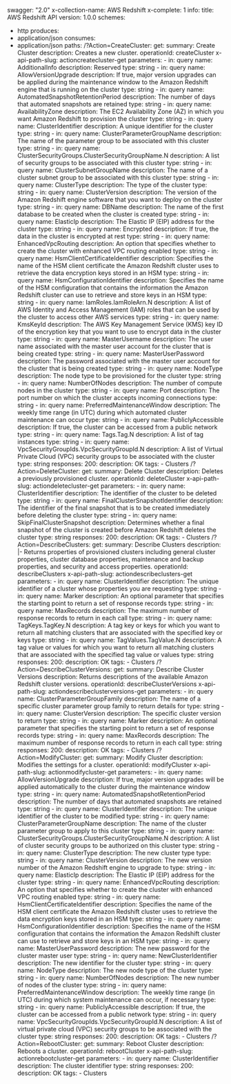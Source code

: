 swagger: "2.0"
x-collection-name: AWS Redshift
x-complete: 1
info:
  title: AWS Redshift API
  version: 1.0.0
schemes:
- http
produces:
- application/json
consumes:
- application/json
paths:
  /?Action=CreateCluster:
    get:
      summary: Create Cluster
      description: Creates a new cluster.
      operationId: createCluster
      x-api-path-slug: actioncreatecluster-get
      parameters:
      - in: query
        name: AdditionalInfo
        description: Reserved
        type: string
      - in: query
        name: AllowVersionUpgrade
        description: If true, major version upgrades can be applied during the maintenance            window
          to the Amazon Redshift engine that is running on the cluster
        type: string
      - in: query
        name: AutomatedSnapshotRetentionPeriod
        description: The number of days that automated snapshots are retained
        type: string
      - in: query
        name: AvailabilityZone
        description: The EC2 Availability Zone (AZ) in which you want Amazon Redshift
          to provision the            cluster
        type: string
      - in: query
        name: ClusterIdentifier
        description: A unique identifier for the cluster
        type: string
      - in: query
        name: ClusterParameterGroupName
        description: The name of the parameter group to be associated with this cluster
        type: string
      - in: query
        name: ClusterSecurityGroups.ClusterSecurityGroupName.N
        description: A list of security groups to be associated with this cluster
        type: string
      - in: query
        name: ClusterSubnetGroupName
        description: The name of a cluster subnet group to be associated with this
          cluster
        type: string
      - in: query
        name: ClusterType
        description: The type of the cluster
        type: string
      - in: query
        name: ClusterVersion
        description: The version of the Amazon Redshift engine software that you want
          to deploy on the            cluster
        type: string
      - in: query
        name: DBName
        description: The name of the first database to be created when the cluster
          is created
        type: string
      - in: query
        name: ElasticIp
        description: The Elastic IP (EIP) address for the cluster
        type: string
      - in: query
        name: Encrypted
        description: If true, the data in the cluster is encrypted at rest
        type: string
      - in: query
        name: EnhancedVpcRouting
        description: An option that specifies whether to create the cluster with enhanced
          VPC routing            enabled
        type: string
      - in: query
        name: HsmClientCertificateIdentifier
        description: Specifies the name of the HSM client certificate the Amazon Redshift
          cluster uses to           retrieve the data encryption keys stored in an
          HSM
        type: string
      - in: query
        name: HsmConfigurationIdentifier
        description: Specifies the name of the HSM configuration that contains the
          information the            Amazon Redshift cluster can use to retrieve and
          store keys in an HSM
        type: string
      - in: query
        name: IamRoles.IamRoleArn.N
        description: A list of AWS Identity and Access Management (IAM) roles that
          can be used by the            cluster to access other AWS services
        type: string
      - in: query
        name: KmsKeyId
        description: The AWS Key Management Service (KMS) key ID of the encryption
          key that you want to            use to encrypt data in the cluster
        type: string
      - in: query
        name: MasterUsername
        description: The user name associated with the master user account for the
          cluster that is being            created
        type: string
      - in: query
        name: MasterUserPassword
        description: The password associated with the master user account for the
          cluster that is being            created
        type: string
      - in: query
        name: NodeType
        description: The node type to be provisioned for the cluster
        type: string
      - in: query
        name: NumberOfNodes
        description: The number of compute nodes in the cluster
        type: string
      - in: query
        name: Port
        description: The port number on which the cluster accepts incoming connections
        type: string
      - in: query
        name: PreferredMaintenanceWindow
        description: The weekly time range (in UTC) during which automated cluster
          maintenance can            occur
        type: string
      - in: query
        name: PubliclyAccessible
        description: If true, the cluster can be accessed from a public network
        type: string
      - in: query
        name: Tags.Tag.N
        description: A list of tag instances
        type: string
      - in: query
        name: VpcSecurityGroupIds.VpcSecurityGroupId.N
        description: A list of Virtual Private Cloud (VPC) security groups to be associated
          with the            cluster
        type: string
      responses:
        200:
          description: OK
      tags:
      - Clusters
  /?Action=DeleteCluster:
    get:
      summary: Delete Cluster
      description: Deletes a previously provisioned cluster.
      operationId: deleteCluster
      x-api-path-slug: actiondeletecluster-get
      parameters:
      - in: query
        name: ClusterIdentifier
        description: The identifier of the cluster to be deleted
        type: string
      - in: query
        name: FinalClusterSnapshotIdentifier
        description: The identifier of the final snapshot that is to be created immediately
          before            deleting the cluster
        type: string
      - in: query
        name: SkipFinalClusterSnapshot
        description: Determines whether a final snapshot of the cluster is created
          before Amazon Redshift            deletes the cluster
        type: string
      responses:
        200:
          description: OK
      tags:
      - Clusters
  /?Action=DescribeClusters:
    get:
      summary: Describe Clusters
      description: |-
        Returns properties of provisioned clusters including general cluster properties,
                    cluster database properties, maintenance and backup properties, and security and access
                    properties.
      operationId: describeClusters
      x-api-path-slug: actiondescribeclusters-get
      parameters:
      - in: query
        name: ClusterIdentifier
        description: The unique identifier of a cluster whose properties you are requesting
        type: string
      - in: query
        name: Marker
        description: An optional parameter that specifies the starting point to return
          a set of response            records
        type: string
      - in: query
        name: MaxRecords
        description: The maximum number of response records to return in each call
        type: string
      - in: query
        name: TagKeys.TagKey.N
        description: A tag key or keys for which you want to return all matching clusters
          that are            associated with the specified key or keys
        type: string
      - in: query
        name: TagValues.TagValue.N
        description: A tag value or values for which you want to return all matching
          clusters that are            associated with the specified tag value or
          values
        type: string
      responses:
        200:
          description: OK
      tags:
      - Clusters
  /?Action=DescribeClusterVersions:
    get:
      summary: Describe Cluster Versions
      description: Returns descriptions of the available Amazon Redshift cluster versions.
      operationId: describeClusterVersions
      x-api-path-slug: actiondescribeclusterversions-get
      parameters:
      - in: query
        name: ClusterParameterGroupFamily
        description: The name of a specific cluster parameter group family to return
          details            for
        type: string
      - in: query
        name: ClusterVersion
        description: The specific cluster version to return
        type: string
      - in: query
        name: Marker
        description: An optional parameter that specifies the starting point to return
          a set of response            records
        type: string
      - in: query
        name: MaxRecords
        description: The maximum number of response records to return in each call
        type: string
      responses:
        200:
          description: OK
      tags:
      - Clusters
  /?Action=ModifyCluster:
    get:
      summary: Modify Cluster
      description: Modifies the settings for a cluster.
      operationId: modifyCluster
      x-api-path-slug: actionmodifycluster-get
      parameters:
      - in: query
        name: AllowVersionUpgrade
        description: If true, major version upgrades will be applied automatically
          to the            cluster during the maintenance window
        type: string
      - in: query
        name: AutomatedSnapshotRetentionPeriod
        description: The number of days that automated snapshots are retained
        type: string
      - in: query
        name: ClusterIdentifier
        description: The unique identifier of the cluster to be modified
        type: string
      - in: query
        name: ClusterParameterGroupName
        description: The name of the cluster parameter group to apply to this cluster
        type: string
      - in: query
        name: ClusterSecurityGroups.ClusterSecurityGroupName.N
        description: A list of cluster security groups to be authorized on this cluster
        type: string
      - in: query
        name: ClusterType
        description: The new cluster type
        type: string
      - in: query
        name: ClusterVersion
        description: The new version number of the Amazon Redshift engine to upgrade
          to
        type: string
      - in: query
        name: ElasticIp
        description: The Elastic IP (EIP) address for the cluster
        type: string
      - in: query
        name: EnhancedVpcRouting
        description: An option that specifies whether to create the cluster with enhanced
          VPC routing            enabled
        type: string
      - in: query
        name: HsmClientCertificateIdentifier
        description: Specifies the name of the HSM client certificate the Amazon Redshift
          cluster uses to            retrieve the data encryption keys stored in an
          HSM
        type: string
      - in: query
        name: HsmConfigurationIdentifier
        description: Specifies the name of the HSM configuration that contains the
          information the            Amazon Redshift cluster can use to retrieve and
          store keys in an HSM
        type: string
      - in: query
        name: MasterUserPassword
        description: The new password for the cluster master user
        type: string
      - in: query
        name: NewClusterIdentifier
        description: The new identifier for the cluster
        type: string
      - in: query
        name: NodeType
        description: The new node type of the cluster
        type: string
      - in: query
        name: NumberOfNodes
        description: The new number of nodes of the cluster
        type: string
      - in: query
        name: PreferredMaintenanceWindow
        description: The weekly time range (in UTC) during which system maintenance
          can occur, if            necessary
        type: string
      - in: query
        name: PubliclyAccessible
        description: If true, the cluster can be accessed from a public network
        type: string
      - in: query
        name: VpcSecurityGroupIds.VpcSecurityGroupId.N
        description: A list of virtual private cloud (VPC) security groups to be associated
          with the            cluster
        type: string
      responses:
        200:
          description: OK
      tags:
      - Clusters
  /?Action=RebootCluster:
    get:
      summary: Reboot Cluster
      description: Reboots a cluster.
      operationId: rebootCluster
      x-api-path-slug: actionrebootcluster-get
      parameters:
      - in: query
        name: ClusterIdentifier
        description: The cluster identifier
        type: string
      responses:
        200:
          description: OK
      tags:
      - Clusters